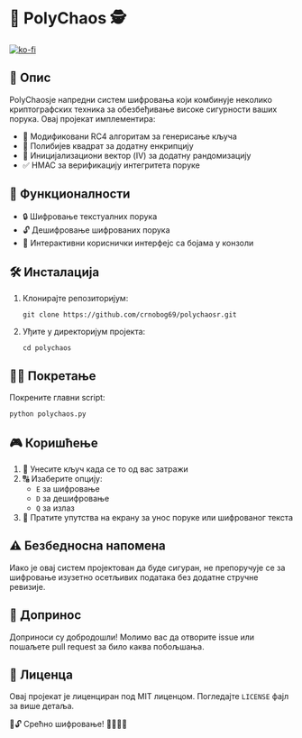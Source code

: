 # 🔐 PolyChaos 🕵️

[![ko-fi](https://ko-fi.com/img/githubbutton_sm.svg)](https://ko-fi.com/P5P311PGR8)

## 📜 Опис

PolyChaosје напредни систем шифровања који комбинује неколико криптографских техника за обезбеђивање високе сигурности ваших порука. Овај пројекат имплементира:

- 🔀 Модификовани RC4 алгоритам за генерисање кључа
- 🔢 Полибијев квадрат за додатну енкрипцију
- 🎲 Иницијализациони вектор (IV) за додатну рандомизацију
- ✅ HMAC за верификацију интегритета поруке

## 🚀 Функционалности

- 🔒 Шифровање текстуалних порука
- 🔓 Дешифровање шифрованих порука
- 🌈 Интерактивни кориснички интерфејс са бојама у конзоли

## 🛠 Инсталација

1. Клонирајте репозиторијум:
   ```
   git clone https://github.com/crnobog69/polychaosr.git
   ```
2. Уђите у директоријум пројекта:
   ```
   cd polychaos
   ```

## 🏃‍♂️ Покретање

Покрените главни script:

```
python polychaos.py
```

## 🎮 Коришћење

1. 🔑 Унесите кључ када се то од вас затражи
2. 🔠 Изаберите опцију:
   - `E` за шифровање
   - `D` за дешифровање
   - `Q` за излаз
3. 📝 Пратите упутства на екрану за унос поруке или шифрованог текста

## ⚠️ Безбедносна напомена

Иако је овај систем пројектован да буде сигуран, не препоручује се за шифровање изузетно осетљивих података без додатне стручне ревизије.

## 🤝 Допринос

Доприноси су добродошли! Молимо вас да отворите issue или пошаљете pull request за било каква побољшања.

## 📄 Лиценца

Овај пројекат је лиценциран под MIT лиценцом. Погледајте `LICENSE` фајл за више детаља.

🔐🔓 Срећно шифровање! 🕵️‍♀️🕵️‍♂️
